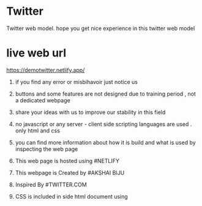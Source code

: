 
# Twitter
Twitter web model. hope you get nice experience in this twitter web model 

# live web url 
https://demotwitter.netlify.app/

1) if you find any error or misbihavoir just notice us 
2) buttons and some features are not designed due to training period , not a dedicated webpage
3) share your ideas with us to improve our stability in this field
4) no javascript or any server - client side scripting languages are used . only html and css
5) you can find more information about how it is build and what is used by inspecting the web page

6) This web page is hosted using #NETLIFY
7) This webpage is Created by #AKSHAI BIJU
8) Inspired By #TWITTER.COM

9) CSS is included in side html document using <STYLE TYPE="TYPE/CSS"> *--CSS--* </STYLE>

